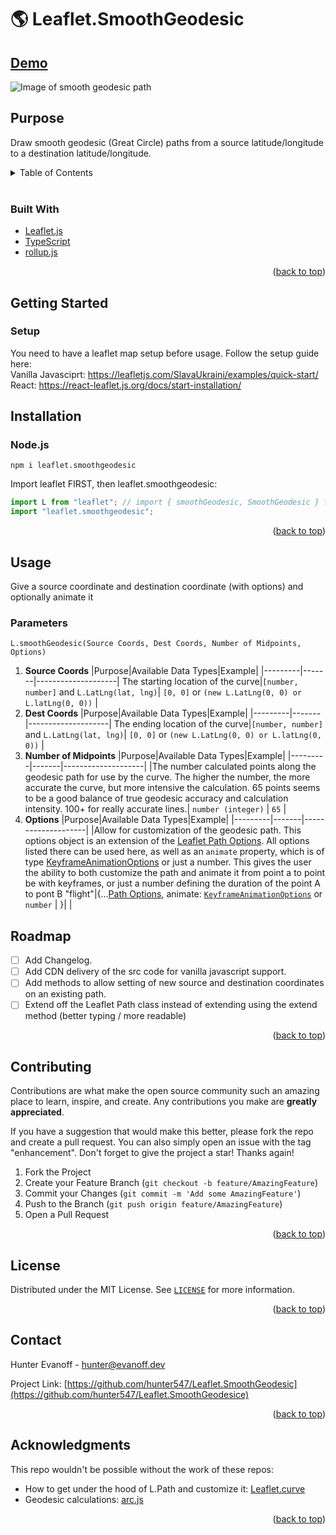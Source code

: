 # 🌎 Leaflet.SmoothGeodesic

## [Demo](https://leaflet-smoothgeodesic.netlify.app/)

![Image of smooth geodesic path](https://raw.githubusercontent.com/hunter547/leaflet-smooth-geodesic-gatsby-site/main/static/ogImage.png)

## Purpose

Draw smooth geodesic (Great Circle) paths from a source latitude/longitude to a destination latitude/longitude.

<div id="top"></div>

<!-- TABLE OF CONTENTS -->
<details>
  <summary>Table of Contents</summary>
  <ol>
    <li>
      <a href="#about-the-project">About The Project</a>
      <ul>
        <li><a href="#built-with">Built With</a></li>
      </ul>
    </li>
    <li>
      <a href="#getting-started">Getting Started</a>
      <ul>
        <li><a href="#installation">Installation</a></li>
      </ul>
    </li>
    <li><a href="#usage">Usage</a></li>
    <li><a href="#roadmap">Roadmap</a></li>
    <li><a href="#contributing">Contributing</a></li>
    <li><a href="#license">License</a></li>
    <li><a href="#contact">Contact</a></li>
    <li><a href="#acknowledgments">Acknowledgments</a></li>
  </ol>
</details>

<br />

### Built With

- [Leaflet.js](https://leafletjs.com/)
- [TypeScript](https://www.typescriptlang.org/)
- [rollup.js](https://rollupjs.org/guide/en/)

<p align="right">(<a href="#top">back to top</a>)</p>

<!-- GETTING STARTED -->

## Getting Started

### Setup

You need to have a leaflet map setup before usage. Follow the setup guide here:
<br />
Vanilla Javasciprt: https://leafletjs.com/SlavaUkraini/examples/quick-start/
<br />
React: https://react-leaflet.js.org/docs/start-installation/

## Installation

### Node.js

```
npm i leaflet.smoothgeodesic
```

Import leaflet FIRST, then leaflet.smoothgeodesic:

```javascript
import L from "leaflet"; // import { smoothGeodesic, SmoothGeodesic } from 'leaflet'; // for TypeScript
import "leaflet.smoothgeodesic";
```

<p align="right">(<a href="#top">back to top</a>)</p>

<!-- USAGE EXAMPLES -->

## Usage

Give a source coordinate and destination coordinate (with options) and optionally animate it

### Parameters

```
L.smoothGeodesic(Source Coords, Dest Coords, Number of Midpoints, Options)
```

1. **Source Coords**
   |Purpose|Available Data Types|Example|
   |---------|-------|--------------------|
   The starting location of the curve|`[number, number]` and `L.LatLng(lat, lng)`| `[0, 0]` or `(new L.LatLng(0, 0) or L.latLng(0, 0))` |
2. **Dest Coords**
   |Purpose|Available Data Types|Example|
   |---------|-------|--------------------|
   The ending location of the curve|`[number, number]` and `L.LatLng(lat, lng)`| `[0, 0]` or `(new L.LatLng(0, 0) or L.latLng(0, 0))` |
3. **Number of Midpoints**
   |Purpose|Available Data Types|Example|
   |---------|-------|--------------------|
   |The number calculated points along the geodesic path for use by the curve. The higher the number, the more accurate the curve, but more intensive the calculation. 65 points seems to be a good balance of true geodesic accuracy and calculation intensity. 100+ for really accurate lines.| `number (integer)` | `65` |
4. **Options**
   |Purpose|Available Data Types|Example|
   |---------|-------|--------------------|
   |Allow for customization of the geodesic path. This options object is an extension of the [Leaflet Path Options](https://leafletjs.com/SlavaUkraini/reference.html#path). All options listed there can be used here, as well as an `animate` property, which is of type [KeyframeAnimationOptions](https://microsoft.github.io/PowerBI-JavaScript/interfaces/_node_modules_typedoc_node_modules_typescript_lib_lib_dom_d_.keyframeanimationoptions.html) or just a number. This gives the user the ability to both customize the path and animate it from point a to point be with keyframes, or just a number defining the duration of the point A to pont B "flight"|{...[Path Options](https://leafletjs.com/SlavaUkraini/reference.html#path), animate: [`KeyframeAnimationOptions`](https://microsoft.github.io/PowerBI-JavaScript/interfaces/_node_modules_typedoc_node_modules_typescript_lib_lib_dom_d_.keyframeanimationoptions.html) or `number` | }| |

<!-- ROADMAP -->

## Roadmap

- [ ] Add Changelog.
- [ ] Add CDN delivery of the src code for vanilla javascript support.
- [ ] Add methods to allow setting of new source and destination coordinates on an existing path.
- [ ] Extend off the Leaflet Path class instead of extending using the extend method (better typing / more readable)

<p align="right">(<a href="#top">back to top</a>)</p>

<!-- CONTRIBUTING -->

## Contributing

Contributions are what make the open source community such an amazing place to learn, inspire, and create. Any contributions you make are **greatly appreciated**.

If you have a suggestion that would make this better, please fork the repo and create a pull request. You can also simply open an issue with the tag "enhancement".
Don't forget to give the project a star! Thanks again!

1. Fork the Project
2. Create your Feature Branch (`git checkout -b feature/AmazingFeature`)
3. Commit your Changes (`git commit -m 'Add some AmazingFeature'`)
4. Push to the Branch (`git push origin feature/AmazingFeature`)
5. Open a Pull Request

<p align="right">(<a href="#top">back to top</a>)</p>

<!-- LICENSE -->

## License

Distributed under the MIT License. See [`LICENSE`](https://github.com/hunter547/Leaflet.SmoothGeodesic/blob/main/LICENSE) for more information.

<p align="right">(<a href="#top">back to top</a>)</p>

<!-- CONTACT -->

## Contact

Hunter Evanoff - hunter@evanoff.dev

Project Link: [https://github.com/hunter547/Leaflet.SmoothGeodesic](https://github.com/hunter547/Leaflet.SmoothGeodesice)

<p align="right">(<a href="#top">back to top</a>)</p>

<!-- ACKNOWLEDGMENTS -->

## Acknowledgments

This repo wouldn't be possible without the work of these repos:

- How to get under the hood of L.Path and customize it: [Leaflet.curve](https://github.com/onikiienko/Leaflet.curve)
- Geodesic calculations: [arc.js](https://github.com/springmeyer/arc.js/)

<p align="right">(<a href="#top">back to top</a>)</p>

